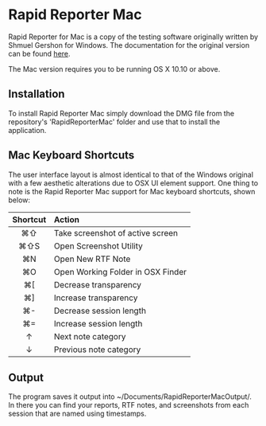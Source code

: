 # Rapid Reporter Mac

Rapid Reporter for Mac is a copy of the testing software originally written by Shmuel Gershon for Windows. The documentation for the original version can be found [here](http://testing.gershon.info/reporter/).

The Mac version requires you to be running OS X 10.10 or above.

## Installation

To install Rapid Reporter Mac simply download the DMG file from the repository's 'RapidReporterMac' folder and use that to install the application.

## Mac Keyboard Shortcuts

The user interface layout is almost identical to that of the Windows original with a few aesthetic alterations due to OSX UI element support. One thing to note is the Rapid Reporter Mac support for Mac keyboard shortcuts, shown below:

| Shortcut | Action |
| :---: | :--- |
&#8984;&#8679; | Take screenshot of active screen |
&#8984;&#8679;S | Open Screenshot Utility   |
&#8984;N | Open New RTF Note |
&#8984;O | Open Working Folder in OSX Finder |
&#8984;[ | Decrease transparency |
&#8984;] | Increase transparency |
&#8984;- | Decrease session length |
&#8984;= | Increase session length |
&uarr; | Next note category |
&darr; | Previous note category |

## Output

The program saves it output into ~/Documents/RapidReporterMacOutput/. In there you can find your reports, RTF notes, and screenshots from each session that are named using timestamps.
